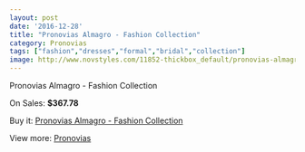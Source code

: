 ```yaml
---
layout: post
date: '2016-12-28'
title: "Pronovias Almagro - Fashion Collection"
category: Pronovias
tags: ["fashion","dresses","formal","bridal","collection"]
image: http://www.novstyles.com/11852-thickbox_default/pronovias-almagro-fashion-collection.jpg
---
```

Pronovias Almagro - Fashion Collection

On Sales: **$367.78**
<a href="https://www.novstyles.com/en/pronovias/8717-pronovias-almagro-fashion-collection.html"><amp-img layout="responsive" width="600" height="600" src="//www.novstyles.com/11852-thickbox_default/pronovias-almagro-fashion-collection.jpg" alt="Pronovias Almagro - Fashion Collection 0" /></a>

Buy it: [Pronovias Almagro - Fashion Collection](https://www.novstyles.com/en/pronovias/8717-pronovias-almagro-fashion-collection.html "Pronovias Almagro - Fashion Collection")

View more: [Pronovias](https://www.novstyles.com/en/54-pronovias "Pronovias")